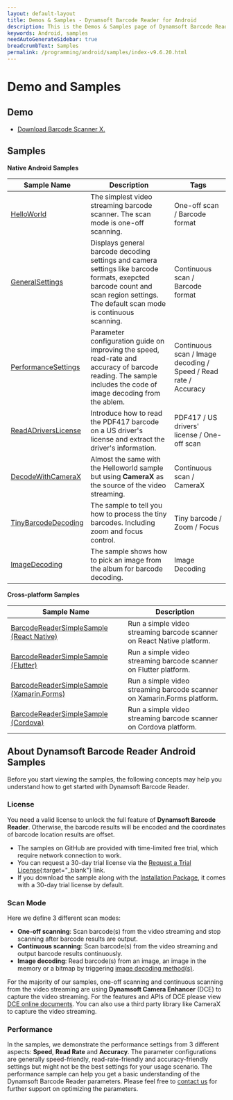 ```yaml
---
layout: default-layout
title: Demos & Samples - Dynamsoft Barcode Reader for Android
description: This is the Demos & Samples page of Dynamsoft Barcode Reader for Android SDK.
keywords: Android, samples
needAutoGenerateSidebar: true
breadcrumbText: Samples
permalink: /programming/android/samples/index-v9.6.20.html
---
```


# Demo and Samples

## Demo

- <a href="https://download2.dynamsoft.com/dbr/android/DynamsoftBarcodeReaderDemoAndroid-9.4.0.apk" target="_blank">Download Barcode Scanner X.</a>

## Samples

**Native Android Samples**

| Sample Name | Description | Tags |
| ----------- | ----------- | ---- |
| [HelloWorld](helloworld.html) | The simplest video streaming barcode scanner. The scan mode is one-off scanning. | One-off scan / Barcode format |
| [GeneralSettings](general.html) | Displays general barcode decoding settings and camera settings like barcode formats, exepcted barcode count and scan region settings. The default scan mode is continuous scanning. | Continuous scan / Barcode format |
| [PerformanceSettings](performance.html) | Parameter configuration guide on improving the speed, read-rate and accuracy of barcode reading. The sample includes the code of image decoding from the ablem. | Continuous scan / Image decoding / Speed / Read rate / Accuracy |
| [ReadADriversLicense](drivers-license.html) | Introduce how to read the PDF417 barcode on a US driver's license and extract the driver's information. | PDF417 / US drivers' license / One-off scan |
| [DecodeWithCameraX](no-camera-enhancer.html) | Almost the same with the Helloworld sample but using **CameraX** as the source of the video streaming. | Continuous scan / CameraX |
| [TinyBarcodeDecoding](tiny-barcode.html) | The sample to tell you how to process the tiny barcodes. Including zoom and focus control. | Tiny barcode / Zoom / Focus |
| [ImageDecoding](image-decoding.html) | The sample shows how to pick an image from the album for barcode decoding. | Image Decoding |

**Cross-platform Samples**

| Sample Name | Description |
| ----------- | ----------- |
| <a href="https://github.com/Dynamsoft/capture-vision-react-native-samples" target="_blank">BarcodeReaderSimpleSample (React Native)</a> | Run a simple video streaming barcode scanner on React Native platform. |
| <a href="https://github.com/Dynamsoft/capture-vision-flutter-samples" target="_blank">BarcodeReaderSimpleSample (Flutter)</a> | Run a simple video streaming barcode scanner on Flutter platform. |
| <a href="https://github.com/Dynamsoft/capture-vision-xamarin-forms-samples" target="_blank">BarcodeReaderSimpleSample (Xamarin.Forms)</a> | Run a simple video streaming barcode scanner on Xamarin.Forms platform. |
| <a href="https://github.com/Dynamsoft/capture-vision-cordova-samples" target="_blank">BarcodeReaderSimpleSample (Cordova)</a> | Run a simple video streaming barcode scanner on Cordova platform. |

## About Dynamsoft Barcode Reader Android Samples

Before you start viewing the samples, the following concepts may help you understand how to get started with Dynamsoft Barcode Reader.

### License

You need a valid license to unlock the full feature of **Dynamsoft Barcode Reader**. Otherwise, the barcode results will be encoded and the coordinates of barcode location results are offset.

- The samples on GitHub are provided with time-limited free trial, which require network connection to work.
- You can request a 30-day trial license via the [Request a Trial License](https://www.dynamsoft.com/customer/license/trialLicense?product=dbr&utm_source=docs&package=android){:target="_blank"} link.
- If you download the sample along with the <a href="https://www.dynamsoft.com/barcode-reader/downloads/?product=dbr&utm_source=guide&package=android" target="_blank">Installation Package</a>, it comes with a 30-day trial license by default.

### Scan Mode

Here we define 3 different scan modes:

- **One-off scanning**: Scan barcode(s) from the video streaming and stop scanning after barcode results are output.
- **Continuous scanning**: Scan barcode(s) from the video streaming and output barcode results continuously.
- **Image decoding**: Read barcode(s) from an image, an image in the memory or a bitmap by triggering [image decoding method(s)](../api-reference/primary-decode.html).

For the majority of our samples, one-off scanning and continuous scanning from the video streaming are using **Dynamsoft Camera Enhancer** (DCE) to capture the video streaming. For the features and APIs of DCE please view <a href="https://www.dynamsoft.com/camera-enhancer/docs/mobile/programming/android/" target="_blank">DCE online documents</a>. You can also use a third party library like CameraX to capture the video streaming.

### Performance

In the samples, we demonstrate the performance settings from 3 different aspects: **Speed**, **Read Rate** and **Accuracy**. The parameter configurations are generally speed-friendly, read-rate-friendly and accuracy-friendly settings but might not be the best settings for your usage scenario. The performance sample can help you get a basic understanding of the Dynamsoft Barcode Reader parameters. Please feel free to <a href="https://www.dynamsoft.com/contact/" target="_blank">contact us</a> for further support on optimizing the parameters.
